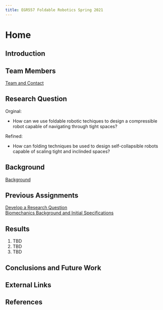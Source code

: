 ```yaml
---
title: EGR557 Foldable Robotics Spring 2021
---
```


# Home

## Introduction

## Team Members

[Team and Contact](/teamcontact.md)

## Research Question
Orginal:
* How can we use foldable robotic techiques to design a compressible robot capable of navigating through tight spaces?

Refined:
* How can folding techniques be used to design self-collapsible robots capable of scaling tight and inclinded spaces?

## Background
[Background](/background.md)

## Previous Assignments

[Develop a Research Question](develop-a-research-question.md)  
[Biomechanics Background and Initial Specifications](biomechanics-background-and-initial-specifications.md)

## Results

1. TBD
1. TBD
1. TBD

## Conclusions and Future Work

## External Links

## References


